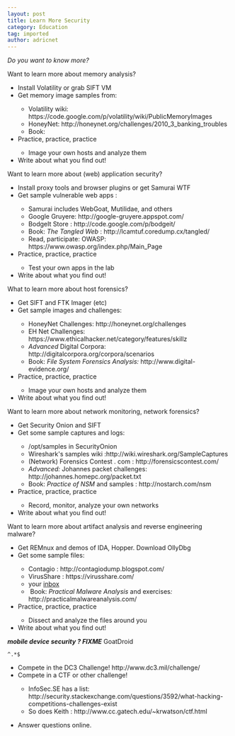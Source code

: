 ```yaml
---
layout: post
title: Learn More Security
category: Education
tag: imported
author: adricnet
---
```

<i>Do you want to know more?</i><br>


Want to learn more about memory analysis?<br>

<ul>
<li>Install Volatility or grab SIFT VM</li>
<li>Get memory image samples from:</li>
<ul>
<li>Volatility wiki:
https://code.google.com/p/volatility/wiki/PublicMemoryImages</li>
<li>HoneyNet: http://honeynet.org/challenges/2010_3_banking_troubles</li>
<li>Book:<i> </i><br>
</li>
</ul>
<li>Practice, practice, practice</li>
<ul>
<li>Image your own hosts and analyze them</li>
</ul>
<li>Write about what you find out!<br>
</li>
</ul>Want to learn more about (web) application security?<br>
<ul>
<li>Install proxy tools and browser plugins or get Samurai WTF</li>
<li>Get sample vulnerable web apps :<br>
</li>
<ul>
<li>Samurai includes WebGoat, Mutilidae, and others<br>
</li>
<li>Google Gruyere: http://google-gruyere.appspot.com/</li>
<li>BodgeIt Store : http://code.google.com/p/bodgeit/</li>
<li>Book: <i>The Tangled Web</i> : http://lcamtuf.coredump.cx/tangled/<br>
</li>
<li>Read, participate: OWASP:&nbsp; https://www.owasp.org/index.php/Main_Page<br>
</li>
</ul>
<li>Practice, practice, practice</li>
<ul>
<li>Test your own apps in the lab<br>
</li>
</ul>
<li>Write about what you find out!</li>
</ul>What to learn more about host forensics?<br>
<ul>
<li>Get SIFT and FTK Imager (etc)<br>
</li>
<li>Get sample images and challenges:</li>
<ul>
<li>HoneyNet Challenges: http://honeynet.org/challenges</li>
<li>EH Net Challenges: https://www.ethicalhacker.net/category/features/skillz<br>
</li>
<li><i>Advanced</i> Digital Corpora:
http://digitalcorpora.org/corpora/scenarios</li>
<li>Book: <i>File System Forensics Analysis:</i>
http://www.digital-evidence.org/<br>
</li>
</ul>
<li>Practice, practice, practice</li>
<ul>
<li>Image your own hosts and analyze them<br>
</li>
</ul>
<li>Write about what you find out!</li>
</ul>Want to learn more about network monitoring, network forensics?<br>
<ul>
<li>Get Security Onion and SIFT<br>
</li>
<li>Get some sample captures and logs:</li>
<ul>
<li>/opt/samples in SecurityOnion</li>
<li>Wireshark's samples wiki :http://wiki.wireshark.org/SampleCaptures<br>
</li>
<li>(Network) Forensics Contest . com : http://forensicscontest.com/</li>
<li><i>Advanced: </i>Johannes packet challenges:&nbsp;
http://johannes.homepc.org/packet.txt</li>
<li>Book: <i>Practice of NSM</i> and samples : http://nostarch.com/nsm<br>
</li>
</ul>
<li>Practice, practice, practice</li>
<ul>
<li>Record, monitor, analyze your own networks<br>
</li>
</ul>
<li>Write about what you find out!</li>
</ul>Want to learn more about artifact analysis and reverse engineering
malware?<br>
<ul>
<li>Get REMnux and demos of IDA, Hopper. Download OllyDbg<br>
</li>
<li>Get some sample files:</li>
<ul>
<li>Contagio : http://contagiodump.blogspot.com/<br>
</li>
<li>VirusShare : https://virusshare.com/<br>
</li>
<li>your <a href="/index.cgi/wiki?name=Email%20EXEs%20and%20free%20tools">inbox
</a><br>
</li>
<li>&nbsp;Book:<i> Practical Malware Analysis</i> and exercises<i>: </i>http://practicalmalwareanalysis.com/</li>
</ul>
<li>Practice, practice, practice</li>
<ul>
<li>Dissect and analyze the files around you<br>
</li>
</ul>
<li>Write about what you find out!</li>
</ul>

<div><b><i>mobile device security ? FIXME</i></b> GoatDroid</div>

```^.*$```
<ul>
<li>Compete in the DC3 Challenge! http://www.dc3.mil/challenge/</li>
<li>Compete in a CTF or other challenge!</li>
<ul>
<li>InfoSec.SE has a list:
http://security.stackexchange.com/questions/3592/what-hacking-competitions-challenges-exist</li>
<li>So does Keith : http://www.cc.gatech.edu/~krwatson/ctf.html <br>
</li>
</ul>
</ul>
<ul>
<li>Answer questions online.<br>
</li>
</ul>
<ul>
</ul>



